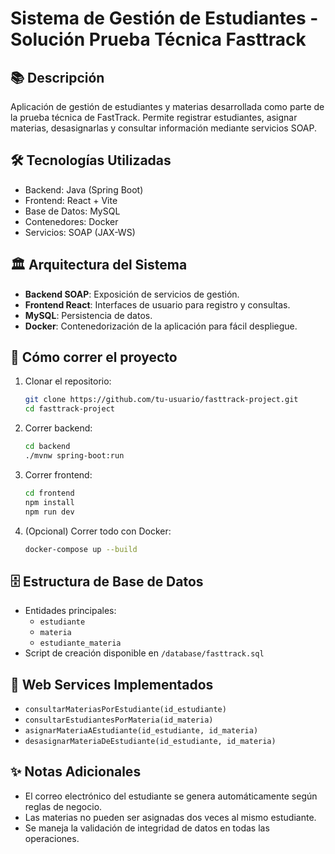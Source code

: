 # Sistema de Gestión de Estudiantes - Solución Prueba Técnica Fasttrack

## 📚 Descripción

Aplicación de gestión de estudiantes y materias desarrollada como parte de la prueba técnica de FastTrack. Permite registrar estudiantes, asignar materias, desasignarlas y consultar información mediante servicios SOAP.

## 🛠️ Tecnologías Utilizadas

- Backend: Java (Spring Boot)
- Frontend: React + Vite
- Base de Datos: MySQL
- Contenedores: Docker
- Servicios: SOAP (JAX-WS)

## 🏛️ Arquitectura del Sistema

- **Backend SOAP**: Exposición de servicios de gestión.
- **Frontend React**: Interfaces de usuario para registro y consultas.
- **MySQL**: Persistencia de datos.
- **Docker**: Contenedorización de la aplicación para fácil despliegue.

## 🚀 Cómo correr el proyecto

1. Clonar el repositorio:
    ```bash
    git clone https://github.com/tu-usuario/fasttrack-project.git
    cd fasttrack-project
    ```

2. Correr backend:
    ```bash
    cd backend
    ./mvnw spring-boot:run
    ```

3. Correr frontend:
    ```bash
    cd frontend
    npm install
    npm run dev
    ```

4. (Opcional) Correr todo con Docker:
    ```bash
    docker-compose up --build
    ```

## 🗄️ Estructura de Base de Datos

- Entidades principales:
  - `estudiante`
  - `materia`
  - `estudiante_materia`
- Script de creación disponible en `/database/fasttrack.sql`

## 📡 Web Services Implementados

- `consultarMateriasPorEstudiante(id_estudiante)`
- `consultarEstudiantesPorMateria(id_materia)`
- `asignarMateriaAEstudiante(id_estudiante, id_materia)`
- `desasignarMateriaDeEstudiante(id_estudiante, id_materia)`

## ✨ Notas Adicionales

- El correo electrónico del estudiante se genera automáticamente según reglas de negocio.
- Las materias no pueden ser asignadas dos veces al mismo estudiante.
- Se maneja la validación de integridad de datos en todas las operaciones.

